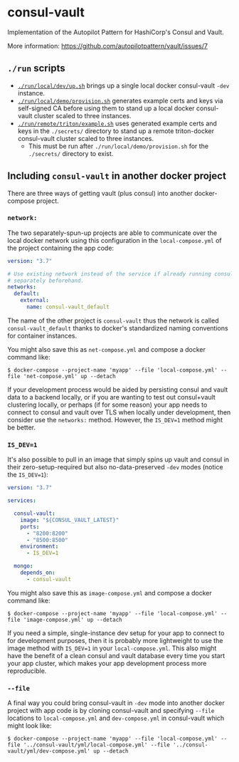 # consul-vault

Implementation of the Autopilot Pattern for HashiCorp's Consul and Vault.

More information: https://github.com/autopilotpattern/vault/issues/7

## `./run` scripts

- [`./run/local/dev/up.sh`](run/local/dev/up.sh) brings up a single local docker consul-vault `-dev` instance.
- [`./run/local/demo/provision.sh`](run/local/demo/provision.sh) generates example certs and keys via self-signed CA before using them to stand up a local docker consul-vault cluster scaled to three instances.
- [`./run/remote/triton/example.sh`](run/remote/triton/example.sh) uses generated example certs and keys in the `./secrets/` directory to stand up a remote triton-docker consul-vault cluster scaled to three instances.
  - This must be run after `./run/local/demo/provision.sh` for the `./secrets/` directory to exist.

## Including `consul-vault` in another docker project

There are three ways of getting vault (plus consul) into another docker-compose project.

### `network:`

The two separately-spun-up projects are able to communicate over the local docker network using this configuration in the `local-compose.yml` of the project containing the app code:

```yml
version: "3.7"

# Use existing network instead of the service if already running consul-vault
# separately beforehand.
networks:
  default:
    external:
      name: consul-vault_default
```

The name of the other project is `consul-vault` thus the network is called `consul-vault_default` thanks to docker's standardized naming conventions for container instances.

You might also save this as `net-compose.yml` and compose a docker command like:

```console
$ docker-compose --project-name 'myapp' --file 'local-compose.yml' --file 'net-compose.yml' up --detach
```

If your development process would be aided by persisting consul and vault data to a backend locally, or if you are wanting to test out consul+vault clustering locally, or perhaps (if for some reason) your app needs to connect to consul and vault over TLS when locally under development, then consider use the `networks:` method. However, the `IS_DEV=1` method might be better.

### `IS_DEV=1`

It's also possible to pull in an image that simply spins up vault and consul in their zero-setup-required but also no-data-preserved `-dev` modes (notice the `IS_DEV=1`):

```yml
version: "3.7"

services:

  consul-vault:
    image: "${CONSUL_VAULT_LATEST}"
    ports:
      - "8200:8200"
      - "8500:8500"
    environment:
      - IS_DEV=1

  mongo:
    depends_on:
      - consul-vault
```

You might also save this as `image-compose.yml` and compose a docker command like:

```console
$ docker-compose --project-name 'myapp' --file 'local-compose.yml' --file 'image-compose.yml' up --detach
```

If you need a simple, single-instance dev setup for your app to connect to for development purposes, then it is probably more lightweight to use the image method with `IS_DEV=1` in your `local-compose.yml`. This also might have the benefit of a clean consul and vault database every time you start your app cluster, which makes your app development process more reproducible.

### `--file`

A final way you could bring consul-vault in `-dev` mode into another docker project with app code is by cloning consul-vault and specifying `--file` locations to `local-compose.yml` and `dev-compose.yml` in consul-vault which might look like:

```console
$ docker-compose --project-name 'myapp' --file 'local-compose.yml' --file '../consul-vault/yml/local-compose.yml' --file '../consul-vault/yml/dev-compose.yml' up --detach
```

